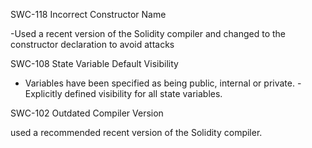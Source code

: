 SWC-118 Incorrect Constructor Name

-Used a recent version of the Solidity compiler and changed to the constructor declaration to avoid attacks

SWC-108 State Variable Default Visibility

- Variables have been specified as being public, internal or private.
  -Explicitly defined visibility for all state variables.

SWC-102 Outdated Compiler Version

used a recommended recent version of the Solidity compiler.
